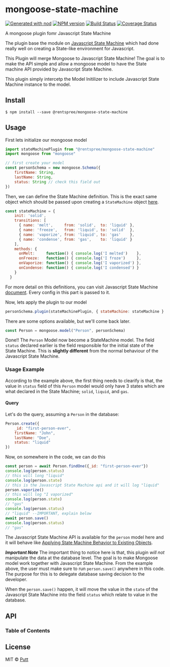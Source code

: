 # mongoose-state-machine

[![Generated with nod](https://img.shields.io/badge/generator-nod-2196F3.svg?style=flat-square)](https://github.com/diegohaz/nod)
[![NPM version](https://img.shields.io/npm/v/@rentspree/mongoose-state-machine.svg?style=flat-square)](https://npmjs.org/package/mongoose-state-machine)
[![Build Status](https://img.shields.io/travis/rentspree/mongoose-state-machine/master.svg?style=flat-square)](https://travis-ci.org/rentspree/mongoose-state-machine) [![Coverage Status](https://img.shields.io/codecov/c/github/rentspree/mongoose-state-machine/master.svg?style=flat-square)](https://codecov.io/gh/rentspree/mongoose-state-machine/branch/master)

A mongoose plugin fomr Javascript State Machine

The plugin base the module on [Javascript State Machine](https://github.com/jakesgordon/javascript-state-machine) which had done really well on creating a State-like environment for Javascript.

This Plugin will merge Mongoose to Javascript State Machine! The goal is to make the API simple and allow a mongoose model to have the State machine API provided by Javascript State Machine.

This plugin simply intercetp the Model Initilizer to include Javascript State Machine instance to the model.

## Install

    $ npm install --save @rentspree/mongoose-state-machine

## Usage

First lets initialize our mongoose model
```js
import stateMachinePlugin from "@rentspree/mongoose-state-machine"
import mongoose from "mongoose"

// first create your model
const personSchema = new mongoose.Schema({
    firstName: String,
    lastName: String,
    status: String // check this field out
})
```

Then, we can define the State Machine definition. This is the exact same object which should be passed upon creating a `StateMachine` object [here](https://github.com/jakesgordon/javascript-state-machine#usage).

```js
const stateMachine = {
    init: 'solid',
    transitions: [
      { name: 'melt',     from: 'solid',  to: 'liquid' },
      { name: 'freeze',   from: 'liquid', to: 'solid'  },
      { name: 'vaporize', from: 'liquid', to: 'gas'    },
      { name: 'condense', from: 'gas',    to: 'liquid' }
    ],
    methods: {
      onMelt:     function() { console.log('I melted')    },
      onFreeze:   function() { console.log('I froze')     },
      onVaporize: function() { console.log('I vaporized') },
      onCondense: function() { console.log('I condensed') }
    }
  }
```

For more detail on this definitions, you can visit Javascript State Machine [document](https://github.com/jakesgordon/javascript-state-machine#documentation). Every config in this part is passed to it.

Now, lets apply the plugin to our model

```js
personSchema.plugin(stateMachinePlugin, { stateMachine: stateMachine } )
```

There are some options available, but we'll come back later.

```js
const Person = mongoose.model("Person", personSchema)
```

Done!! The `Person` Model now become a StateMachine model. The field `status` declared earlier is the field responsible for the initial state of the State Machine. This is **slightly different** from the normal behaviour of the Javascript State Machine.

### Usage Example

According to the example above, the first thing needs to clearify is that, the value in `status` field of this `Person` model would only have 3 states which are what declared in the State Machine; `solid`, `liquid`, and `gas`.

#### Query

Let's do the query, assuming a `Person` in the database:

```js
Person.create({
    _id: "first-person-ever",
    firstName: "John",
    lastName: "Doe",
    status: "liquid"
})
```

Now, on somewhere in the code, we can do this

```js
const person = await Person.findOne({_id: "first-person-ever"})
console.log(person.status)
// this will long "liquid"
console.log(person.state)
// this is the Javascript State Machine api and it will log "liquid"
person.vaporize()
// this will log "I vaporized"
console.log(person.state)
// "gas"
console.log(person.status)
// "liquid" --IMPORTANT, explain below
await person.save()
console.log(person.status)
// "gas"
```

The Javascript State Machine API is available for the `person` model here and it will behave like [Applying State Machine Behavior to Existing Objects](https://github.com/jakesgordon/javascript-state-machine/blob/master/docs/state-machine-factory.md#applying-state-machine-behavior-to-existing-objects).

***Important Note*** The important thing to notice here is that, this plugin *will not* manipulate the data at the database level. The goal is to make Mongoose model work together with Javascript State Machine. From the example above, the user must make sure to run `person.save()` anywhere in this code. The purpose for this is to delegate database saving decision to the developer.

When the `person.save()` happen, it will move the value in the `state` of the Javascript State Machine into the field `status` which relate to value in the database.

## API

<!-- Generated by documentation.js. Update this documentation by updating the source code. -->

### Table of Contents

## License

MIT © [Putt](https://github.com/rentspree)
